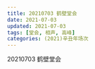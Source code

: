 ```yaml
---
title: 20210703 鹤壁堂会 
date: 2021-07-03
updated: 2021-07-03
tags: [堂会, 相声, 高峰] 
categories: (2021)辛丑年场次 
---
```

20210703 鹤壁堂会 




